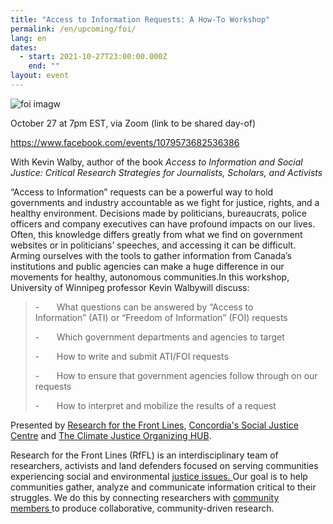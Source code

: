 ```yaml
---
title: "Access to Information Requests: A How-To Workshop"
permalink: /en/upcoming/foi/
lang: en
dates:
  - start: 2021-10-27T23:00:00.000Z
    end: ""
layout: event
---
```

![](/media/foi-oct.jpeg "foi imagw")

October 27 at 7pm EST, via Zoom (link to be shared day-of)

<https://www.facebook.com/events/1079573682536386>

With Kevin Walby, author of the book *Access to Information and Social Justice: Critical Research Strategies for Journalists, Scholars, and Activists*

“Access to Information” requests can be a powerful way to hold governments and industry accountable as we fight for justice, rights, and a healthy environment. Decisions made by politicians, bureaucrats, police officers and company executives can have profound impacts on our lives. Often, this knowledge differs greatly from what we find on government websites or in politicians’ speeches, and accessing it can be difficult. Arming ourselves with the tools to gather information from Canada’s institutions and public agencies can make a huge difference in our movements for healthy, autonomous communities.In this workshop, University of Winnipeg professor Kevin Walbywill discuss:

> \-       What questions can be answered by “Access to Information” (ATI) or “Freedom of Information” (FOI) requests
>
> \-       Which government departments and agencies to target
>
> \-       How to write and submit ATI/FOI requests
>
> \-       How to ensure that government agencies follow through on our requests
>
> \-       How to interpret and mobilize the results of a request

Presented by [Research for the Front Lines](https://jengobby.wordpress.com/current-projects/), [Concordia's Social Justice Centre](https://www.concordia.ca/artsci/research/social-justice-centre.html) and [The Climate Justice Organizing HUB](https://www.lehub.ca/en/).

Research for the Front Lines (RfFL) is an interdisciplinary team of researchers, activists and land defenders focused on serving communities experiencing social and environmental [justice issues. ](<>)Our goal is to help communities gather, analyze and communicate information critical to their struggles. We do this by connecting researchers with [community members ](<>)to produce collaborative, community-driven research.